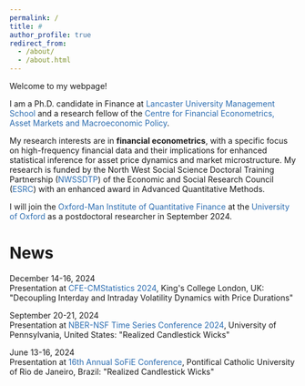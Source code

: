 ```yaml
---
permalink: /
title: # 
author_profile: true
redirect_from: 
  - /about/
  - /about.html
---
```


Welcome to my webpage!

I am a Ph.D. candidate in Finance at <a href="https://www.lancaster.ac.uk/lums/" style="text-decoration: none; color: #2B6CB0;">Lancaster University Management School</a> and a research fellow of the <a href="https://www.lancaster.ac.uk/lums/research/areas-of-expertise/centre-for-financial-econometrics-asset-markets-and-macroeconomic-policy/" style="text-decoration: none; color: #2B6CB0;">Centre for Financial Econometrics, Asset Markets and Macroeconomic Policy</a>. 

My research interests are in **financial econometrics**, with a specific focus on high-frequency financial data and their implications for enhanced statistical inference for asset price dynamics and market microstructure. My research is funded by the North West Social Science Doctoral Training Partnership (<a href="https://nwssdtp.ac.uk/" style="text-decoration: none; color: #2B6CB0;">NWSSDTP</a>) of the Economic and Social Research Council (<a href="https://www.ukri.org/councils/esrc/" style="text-decoration: none; color: #2B6CB0;">ESRC</a>) with an enhanced award in Advanced Quantitative Methods.

I will join the <a href="https://oxford-man.ox.ac.uk/" style="text-decoration: none; color: #2B6CB0;">Oxford-Man Institute of Quantitative Finance</a> at the <a href="https://www.ox.ac.uk/" style="text-decoration: none; color: #2B6CB0;">University of Oxford</a> as a postdoctoral researcher in September 2024.

News
======
December 14-16, 2024<br>
Presentation at <a href="https://www.cmstatistics.org/CFECMStatistics2024/" style="text-decoration: none; color: #2B6CB0;">CFE-CMStatistics 2024</a>, King's College London, UK: "Decoupling Interday and Intraday Volatility Dynamics with Price Durations"

September 20-21, 2024<br>
Presentation at <a href="https://www.sas.upenn.edu/~fdiebold/AAA_NBER_NSF_2024/Main.html" style="text-decoration: none; color: #2B6CB0;">NBER-NSF Time Series Conference 2024</a>, University of Pennsylvania, United States: "Realized Candlestick Wicks"

June 13-16, 2024<br>
Presentation at <a href="https://sites.google.com/view/sofie2024/" style="text-decoration: none; color: #2B6CB0;">16th Annual SoFiE Conference</a>, Pontifical Catholic University of Rio de Janeiro, Brazil: "Realized Candlestick Wicks"
